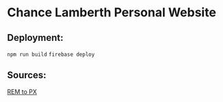 # Chance Lamberth Personal Website

## Deployment:
`npm run build`
`firebase deploy`


## Sources:
[REM to PX](https://nekocalc.com/rem-to-px-converter)
